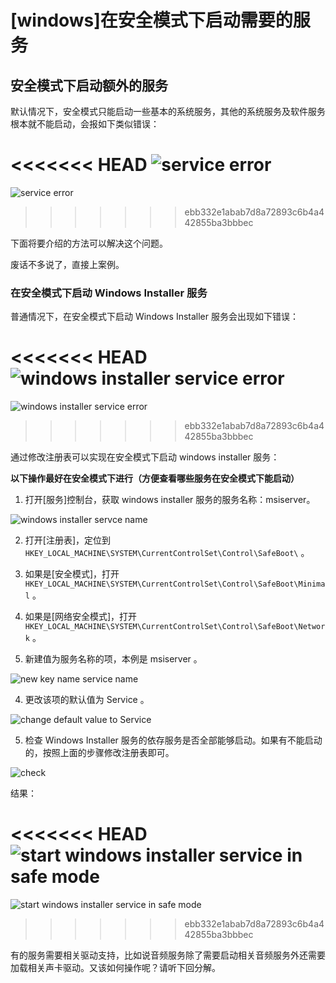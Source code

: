 # [windows]在安全模式下启动需要的服务

## 安全模式下启动额外的服务

默认情况下，安全模式只能启动一些基本的系统服务，其他的系统服务及软件服务根本就不能启动，会报如下类似错误：

<<<<<<< HEAD
![service error](https://github.com/mozillazg/my-blog-file/raw/master/2012/04/2012-06-04_23-00-55.png "service error")
=======
![service error](https://github.com/mozillazg/my-blog-file/raw/master/// "service error")
>>>>>>> ebb332e1abab7d8a72893c6b4a442855ba3bbbec

下面将要介绍的方法可以解决这个问题。

废话不多说了，直接上案例。

### 在安全模式下启动 Windows Installer 服务

普通情况下，在安全模式下启动 Windows Installer 服务会出现如下错误：

<<<<<<< HEAD
![windows installer service error](https://github.com/mozillazg/my-blog-file/raw/master/2012/04/xxx.png "windows installer service error")
=======
![windows installer service error](https://github.com/mozillazg/my-blog-file/raw/master/// "windows installer service error")
>>>>>>> ebb332e1abab7d8a72893c6b4a442855ba3bbbec

通过修改注册表可以实现在安全模式下启动 windows installer 服务：

**以下操作最好在安全模式下进行（方便查看哪些服务在安全模式下能启动）**

1. 打开[服务]控制台，获取 windows installer 服务的服务名称：msiserver。

 ![windows installer servce name](https://github.com/mozillazg/my-blog-file/raw/master/2012/04/2012-05-03_20-21-52.png "windows installer servce name")

2. 打开[注册表]，定位到 `HKEY_LOCAL_MACHINE\SYSTEM\CurrentControlSet\Control\SafeBoot\` 。

 1. 如果是[安全模式]，打开 `HKEY_LOCAL_MACHINE\SYSTEM\CurrentControlSet\Control\SafeBoot\Minimal` 。

 2. 如果是[网络安全模式]，打开 `HKEY_LOCAL_MACHINE\SYSTEM\CurrentControlSet\Control\SafeBoot\Network` 。

3. 新建值为服务名称的项，本例是 msiserver 。

 ![new key name service name](https://github.com/mozillazg/my-blog-file/raw/master/2012/04/2012-05-03_20-21-15.png "new key name service name")

4. 更改该项的默认值为 Service 。

 ![change default value to Service](https://github.com/mozillazg/my-blog-file/raw/master/2012/04/2012-05-03_20-21-15.png "change default value to Service")

5. 检查 Windows Installer 服务的依存服务是否全部能够启动。如果有不能启动的，按照上面的步骤修改注册表即可。

 ![check ](https://github.com/mozillazg/my-blog-file/raw/master/2012/04/2012-05-03_20-22-18.png "")

结果：

<<<<<<< HEAD
 ![start windows installer service in safe mode](https://github.com/mozillazg/my-blog-file/raw/master/2012/04/2012-05-10_21-55-01.png "start windows installer service in safe mode")
=======
![start windows installer service in safe mode](https://github.com/mozillazg/my-blog-file/raw/master/2012/04/2012-05-10_21-55-01.png "start windows installer service in safe mode")
>>>>>>> ebb332e1abab7d8a72893c6b4a442855ba3bbbec


有的服务需要相关驱动支持，比如说音频服务除了需要启动相关音频服务外还需要加载相关声卡驱动。又该如何操作呢？请听下回分解。


